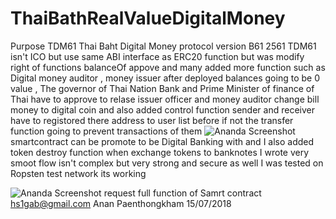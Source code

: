 # ThaiBathRealValueDigitalMoney

Purpose TDM61  Thai Baht Digital Money protocol version B61 2561 
TDM61 isn't ICO but use same ABI interface as ERC20 function but was modify 
right of functions  balanceOf  appove and many  added more function 
such as Digital money auditor , money issuer after deployed balances going to
be 0 value , The governor of Thai Nation Bank and Prime Minister of finance of Thai 
have to approve to relase issuer officer and money auditor change bill money to digital coin
and also added control function sender and receiver have to registored there address to user list 
before if not the transfer function  going to prevent transactions of them 
![Ananda Screenshot](https://i.imgur.com/q55EKyG.jpg)
smartcontract can be promote  to be Digital Banking with
and I also added token destroy function when exchange tokens to banknotes I wrote very smoot flow 
isn't complex but very strong and secure as well I was tested on Ropsten test network its working 

![Ananda Screenshot](https://i.imgur.com/BYExPoP.jpg )
request full function of Samrt contract hs1gab@gmail.com
Anan Paenthongkham 
15/07/2018     
